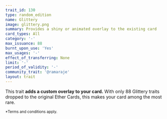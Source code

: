```yaml
---
trait_id: 130
type: random_edition
name: Glittery
image: glittery.png
summary: Provides a shiny or animated overlay to the existing card
card_types: All
category: '-'
max_issuance: 88
burnt_upon_use: 'Yes'
max_usages: '-'
effect_of_transferring: None
limit: '-'
period_of_validity: '-'
community_trait: '@ramaraje'
layout: trait
---
```


This trait **adds a custom overlay to your card.** With only 88 Glittery traits dropped to the original Ether Cards, this makes your card among the most rare.

<small>*Terms and conditions apply.</small>